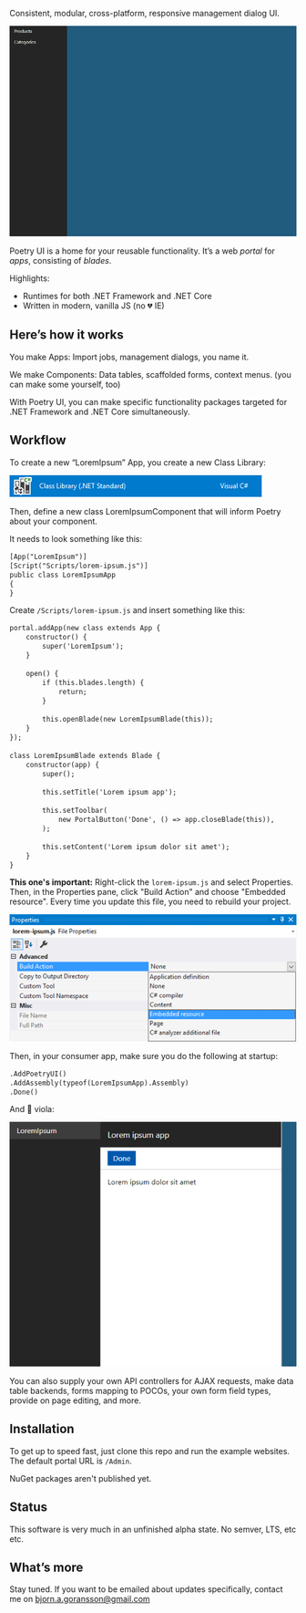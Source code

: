 Consistent, modular, cross-platform, responsive management dialog UI.

![Animation showcasing the Poetry UI portal, with two sample apps and blades](Docs/introduction.gif)

Poetry UI is a home for your reusable functionality. It’s a web *portal* for *apps*, consisting of *blades*.

Highlights:

* Runtimes for both .NET Framework and .NET Core
* Written in modern, vanilla JS (no 💔 IE)

Here’s how it works
-----------

You make Apps: Import jobs, management dialogs, you name it.

We make Components: Data tables, scaffolded forms, context menus. (you can make some yourself, too)

With Poetry UI, you can make specific functionality packages targeted for .NET Framework and .NET Core simultaneously.

Workflow
--------

To create a new “LoremIpsum” App, you create a new Class Library:

![Screenshot of the Visual Studio dialog when creating a Class Library](Docs/class-library.png)

Then, define a new class LoremIpsumComponent that will inform Poetry about your component.

It needs to look something like this:

    [App("LoremIpsum")]
    [Script("Scripts/lorem-ipsum.js")]
    public class LoremIpsumApp
    {
    }

Create `/Scripts/lorem-ipsum.js` and insert something like this:

    portal.addApp(new class extends App {
        constructor() {
            super('LoremIpsum');
        }

        open() {
            if (this.blades.length) {
                return;
            }

            this.openBlade(new LoremIpsumBlade(this));
        }
    });

    class LoremIpsumBlade extends Blade {
        constructor(app) {
            super();

            this.setTitle('Lorem ipsum app');

            this.setToolbar(
                new PortalButton('Done', () => app.closeBlade(this)),
            );

            this.setContent('Lorem ipsum dolor sit amet');
        }
    }

**This one's important:** Right-click the `lorem-ipsum.js` and select Properties. Then, in the Properties pane, click "Build Action" and choose "Embedded resource". Every time you update this file, you need to rebuild your project.

![Screenshot of the Visual Studio dialog when choosing Embedded resource as Build Action on lorem-ipsum.js](Docs/embedded-resource.png)

Then, in your consumer app, make sure you do the following at startup:

    .AddPoetryUI()
    .AddAssembly(typeof(LoremIpsumApp).Assembly)
    .Done()

And 🎻 viola:

![Screenshot of the resulting LoremIpsum app](Docs/lorem-ipsum.png)

You can also supply your own API controllers for AJAX requests, make data table backends, forms mapping to POCOs, your own form field types, provide on page editing, and more.

Installation
------------

To get up to speed fast, just clone this repo and run the example websites. The default portal URL is `/Admin`.

NuGet packages aren't published yet.

Status
------

This software is very much in an unfinished alpha state. No semver, LTS, etc etc.

What’s more
-----------

Stay tuned. If you want to be emailed about updates specifically, contact me on bjorn.a.goransson@gmail.com
